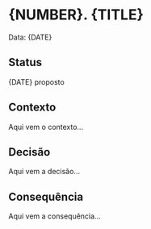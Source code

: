 # {NUMBER}. {TITLE}

Data: {DATE}

## Status

{DATE} proposto

## Contexto

Aqui vem o contexto...

## Decisão

Aqui vem a decisão...

## Consequência

Aqui vem a consequência...
